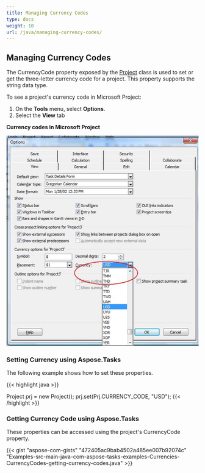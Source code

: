 ```yaml
---
title: Managing Currency Codes
type: docs
weight: 10
url: /java/managing-currency-codes/
---
```


## **Managing Currency Codes**
The CurrencyCode property exposed by the [Project](https://apireference.aspose.com/tasks//java/com.aspose.tasks/project)
class is used to set or get the three-letter currency code for a project. This property supports the string data type.

To see a project's currency code in Microsoft Project:

1. On the **Tools** menu, select **Options**.
1. Select the **View** tab

**Currency codes in Microsoft Project** 

![todo:image_alt_text](managing-currency-codes_1.png)

### **Setting Currency using Aspose.Tasks**
The following example shows how to set these properties.

{{< highlight java >}}

 Project prj = new Project();
 prj.set(Prj.CURRENCY_CODE, "USD");
{{< /highlight >}}

### **Getting Currency Code using Aspose.Tasks**
These properties can be accessed using the project's CurrencyCode property.

{{< gist "aspose-com-gists" "472405ac9bab4502a485ee007b92074c" "Examples-src-main-java-com-aspose-tasks-examples-Currencies-CurrencyCodes-getting-currency-codes.java" >}}

